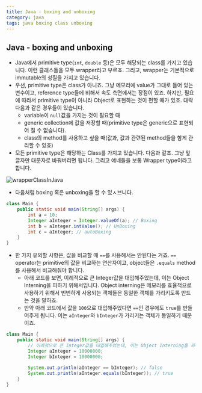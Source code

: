 ```yaml
---
title: Java - boxing and unboxing
category: java
tags: java boxing class unboxing
---
```


## Java - boxing and unboxing

- Java에서 primitive type(`int`, `double` 등)은 모두 해당되는 class를 가지고 있습니다. 이런 클래스들을 모두 wrapper라고 부르죠. 그리고, wrapper는 기본적으로 immutable의 성질을 가지고 있습니다.
- 우선, primitive type은 class가 아니죠. 그냥 메모리에 value가 그대로 들어 있는 변수이고, reference type들에 비해서 속도 측면에서는 장점이 있죠. 하지만, 필요에 따라서 primitive type이 아니라 Object로 표현하는 것이 편할 때가 있죠. 대략 다음과 같은 경우들이 있습니다.
  - variable이 `null`값을 가지는 것이 필요할 때
  - generic collection에 값을 저장할 때(primitive type은 generic으로 표현되어 질 수 없습니다).
  - class의 method를 사용하고 싶을 때(값과, 값과 관련된 method들을 함게 관리할 수 있죠)
- 모든 primitive type은 해당하는 Class를 가지고 있습니다. 다음과 같죠. 그냥 앞 글자만 대문자로 바꿔버리면 됩니다. 그리고 얘네들을 보통 Wrapper type이라고 합니다.

![wrapperClassInJava](https://media.geeksforgeeks.org/wp-content/cdn-uploads/20200806191733/Wrapper-Class-in-Java.png)

- 다음처럼 boxing 혹은 unboxing을 할 수 있ㅅ브니다.

```java
class Main {
    public static void main(String[] args) {
        int a = 10;
        Integer aInteger = Integer.valueOf(a); // Boxing
        int b = aInteger.intValue(); // UnBoxing
        int c = aInteger; // autoBoxing
    }
}
```

- 한 가지 유의할 사항은, 값을 비교할 때 `==`를 사용해서는 안된다는 거죠. `==` operator는 primitive의 값을 비교하는 연산자이고, object들은 `.equals` method를 사용해서 비교해줘야 합니다.
  - 아래 코드를 보면, 이례적으로 큰 Integer값을 대입해주었는데, 이는 Object Interning을 피하기 위해서입니다. Object interning은 메모리를 효율적으로 사용하기 위해서 빈번하게 사용되는 객체들은 동일한 객체를 가리키도록 만드는 것을 말하죠.
  - 만약 아래 코드에서 값을 `100`으로 대입해주었다면 `==`인 경우에도 `true`를 만들어주게 됩니다. 이는 `aInteger`와 `bInteger`가 가리키는 객체가 동일하기 때문이죠.

```java
class Main {
    public static void main(String[] args) {
        // 이례적으로 큰 Integer값을 대입해주었는데, 이는 Object Interning을 피하기 위해서입니다.
        Integer aInteger = 10000000;
        Integer bInteger = 10000000;
        
        System.out.println(aInteger == bInteger); // false
        System.out.println(aInteger.equals(bInteger)); // true
    }
}
```
